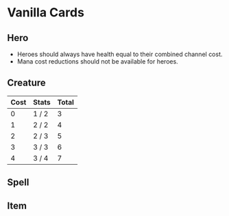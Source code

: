 # Vanilla Cards

## Hero

- Heroes should always have health equal to their combined channel cost.
- Mana cost reductions should not be available for heroes.

## Creature

| Cost | Stats | Total |
| ---- | ----- | ----- |
| 0    | 1 / 2 | 3     |
| 1    | 2 / 2 | 4     |
| 2    | 2 / 3 | 5     |
| 3    | 3 / 3 | 6     |
| 4    | 3 / 4 | 7     |

## Spell

## Item